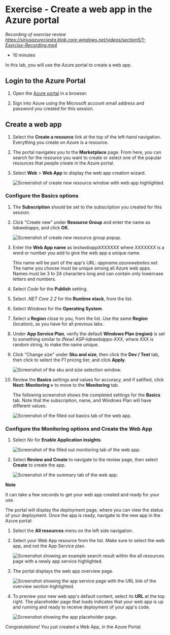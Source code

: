 # Exercise - Create a web app in the Azure portal

_Recording of exercise review_
_https://siriusazureciestg.blob.core.windows.net/videos/section5/1-Exercise-Recording.mp4_

* 10 minutes

In this lab, you will use the Azure portal to create a web app.

## Login to the Azure Portal

1. Open the [Azure portal](https://portal.azure.com) in a browser.

2. Sign into Azure using the Microsoft account email address and password you created for this session.

## Create a web app

1. Select the **Create a resource** link at the top of the left-hand navigation. Everything you create on Azure is a resource.

2. The portal navigates you to the **Marketplace** page. From here, you can search for the resource you want to create or select one of the popular resources that people create in the Azure portal.

3. Select **Web** > **Web App** to display the web app creation wizard.

    ![Screenshot of create new resource window with web app highlighted.](images/webappportal1.png)

### Configure the Basics options

1. The **Subscription** should be set to the subscription you created for this session.

2. Click "Create new" under **Resource Group** and enter the name as _labwebapps_, and click **OK**.

    ![Screenshot of create new resource group popup.](images/webappportal2.png)

3. Enter the **Web App name** as _testwebappXXXXXXX_ where _XXXXXXX_ is a word or number you add to give the web app a unique name.

    This name will be part of the app's URL: _appname.azurewebsites.net_. The name you choose must be unique among all Azure web apps. Names must be 3 to 24 characters long and can contain only lowercase letters and numbers.

4. Select _Code_ for the **Publish** setting.

5. Select _.NET Core 2.2_ for the **Runtime stack**, from the list.

6. Select _Windows_ for the **Operating System**.

7. Select a **Region** close to you, from the list. Use the same **Region** (location), as you have for all previous labs.

8. Under **App Service Plan**, verify the default **Windows Plan (region)** is set to something similar to _(New) ASP-labwebapps-XXX_, where XXX is random string, to make the name unique.

9. Click "Change size" under **Sku and size**, then click the **Dev / Test** tab, then click to select the _F1_ pricing tier, and click **Apply**.

    ![Screenshot of the sku and size selection window.](images/webappportal3.png)

10. Review the **Basics** settings and values for accuracy, and if satified, click **Next: Monitoring >** to move to the **Monitoring** tab.

    The following screenshot shows the completed settings for the **Basics** tab. Note that the subscription, name, and Windows Plan will have different values.

    ![Screenshot of the filled out basics tab of the web app.](images/webappportal4.png)

### Configure the Monitoring options and Create the Web App

1. Select _No_ for **Enable Application Insights**.

    ![Screenshot of the filled out monitoring tab of the web app.](images/webappportal5.png)


2. Select **Review and Create** to navigate to the review page, then select **Create** to create the app.

    ![Screenshot of the summary tab of the web app.](images/webappportal6.png)

**Note**

It can take a few seconds to get your web app created and ready for your use.

The portal will display the deployment page, where you can view the status of your deployment. Once the app is ready, navigate to the new app in the Azure portal:

1. Select the **All resources** menu on the left side navigation.

2. Select your Web App resource from the list. Make sure to select the web app, and not the App Service plan.

    ![Screenshot showing an example search result within the all resources page with a newly app service highlighted.](images/webappportal7.png)

3. The portal displays the web app overview page.

    ![Screenshot showing the app service page with the URL link of the overview section highlighted.](images/webappportal8.png)

4. To preview your new web app's default content, select its **URL** at the top right. The placeholder page that loads indicates that your web app is up and running and ready to receive deployment of your app's code.

    ![Screenshot showing the app placeholder page.](images/webappportal9.png)

Congratulations! You just created a Web App, in the Azure Portal.
